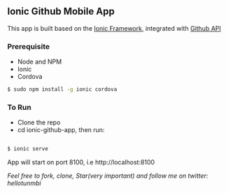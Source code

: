 
## Ionic Github Mobile App

This app is built based on the [Ionic Framework](http://www.ionicframework.com), integrated with [Github API](http://api.github.com)

### Prerequisite
- Node and NPM
- Ionic
- Cordova

```bash
$ sudo npm install -g ionic cordova
```


### To Run
- Clone the repo
- cd ionic-github-app, then run:

```bash

$ ionic serve

```

App will start on port 8100, i.e http://localhost:8100


*Feel free to fork, clone, Star(very important) and follow me on twitter: hellotunmbi*
